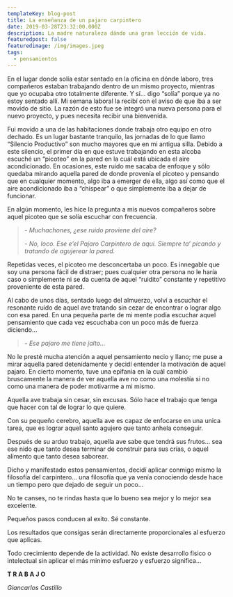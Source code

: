 ```yaml
---
templateKey: blog-post
title: La enseñanza de un pajaro carpintero
date: 2019-03-28T23:32:00.000Z
description: La madre naturaleza dándo una gran lección de vida.
featuredpost: false
featuredimage: /img/images.jpeg
tags:
  - pensamientos
---
```

En el lugar donde solía estar sentado en la oficina en dónde laboro, tres compañeros estaban trabajando dentro de un mismo proyecto, mientras que yo ocupaba otro totalmente diferente. Y sí… digo “solía” porque ya no estoy sentado allí. Mi semana laboral la recibí con el aviso de que iba a ser movido de sitio. La razón de esto fue se integró una nueva persona para el nuevo proyecto, y pues necesita recibir una bienvenida.

Fui movido a una de las habitaciones donde trabaja otro equipo en otro dechado. Es un lugar bastante tranquilo, las jornadas de lo que llamo “Silencio Productivo” son mucho mayores que en mi antigua silla. Debido a este silencio, el primer día en que estuve trabajando en esta alcoba escuché un “picoteo” en la pared en la cuál está ubicada el aire acondicionado. En ocasiones, este ruido me sacaba de enfoque y sólo quedaba mirando aquella pared de donde provenía el picoteo y pensando que en cualquier momento, algo iba a emerger de ella, algo así como que el aire acondicionado iba a “chispear” o que simplemente iba a dejar de funcionar.

En algún momento, les hice la pregunta a mis nuevos compañeros sobre aquel picoteo que se solía escuchar con frecuencia.

> \- _Muchachones, ¿ese ruido proviene del aire?_
>
> \- _No, loco. Ese e’el Pajaro Carpintero de aqui. Siempre ta’ picando y tratando de agujerear la pared._

Repetidas veces, el picoteo me desconcertaba un poco. Es innegable que soy una persona fácil de distraer; pues cualquier otra persona no le haría caso o simplemente ni se da cuenta de aquel “ruidito” constante y repetitivo proveniente de esta pared.

Al cabo de unos días, sentado luego del almuerzo, volví a escuchar el resonante ruido de aquel ave tratando sin cezar de encontrar o lograr algo con esa pared. En una pequeña parte de mi mente podía escuchar aquel pensamiento que cada vez escuchaba con un poco más de fuerza diciendo…

> _\- Ese pajaro me tiene jalto…_

No le presté mucha atención a aquel pensamiento necio y llano; me puse a mirar aquella pared detenidamente y decidí entender la motivación de aquel pajaro. En cierto momento, tuve una epifania en la cuál cambió bruscamente la manera de ver aquella ave no como una molestía si no como una manera de poder motivarme a mi mismo.

Aquella ave trabaja sin cesar, sin excusas. Sólo hace el trabajo que tenga que hacer con tal de lograr lo que quiere.

Con su pequeño cerebro, aquella ave es capaz de enfocarse en una unica tarea, que es lograr aquel santo agujero que tanto anhela conseguir.

Después de su arduo trabajo, aquella ave sabe que tendrá sus frutos… sea ese nido que tanto desea terminar de construir para sus crías, o aquel alimento que tanto desea saborear.

Dicho y manifestado estos pensamientos, decidí aplicar conmigo mismo la filosofía del carpintero… una filosofía que ya venía conociendo desde hace un tiempo pero que dejado de seguir un poco…

No te canses, no te rindas hasta que lo bueno sea mejor y lo mejor sea excelente.

Pequeños pasos conducen al exito. Sé constante.

Los resultados que consigas serán directamente proporcionales al esfuerzo que aplicas.

Todo crecimiento depende de la actividad. No existe desarrollo fisico o intelectual sin aplicar el más minimo esfuerzo y esfuerzo significa…

**T R A B A J O**

_Giancarlos Castillo_

